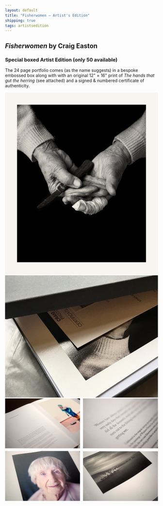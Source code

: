 ```yaml
---
layout: default
title: "Fisherwomen – Artist's Edition"
shipping: true
tags: artistsedition
---
```


## _Fisherwomen_ by Craig Easton

### Special boxed Artist Edition  (only 50 available)

The 24 page portfolio comes (as the name suggests) in a bespoke embossed box along with with an original 12&quot; &times; 16&quot; print of _The hands that gut the herring_ (see attached) and a signed & numbered certificate of authenticity.

<!-- __£175 + delivery__ -->

<!-- We’d be delighted if you would like to pre-order a special edition – please email [hello@tenoclockbooks.com](hello@tenoclockbooks.com) directly and we'll send you further details. -->

![Fisherwomen spread](/assets/images/hands.jpg)
![Fisherwomen spread](/assets/images/box.jpg)
![Fisherwomen spread](/assets/images/layouts.jpg)
